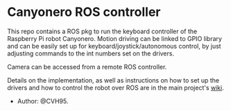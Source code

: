# Canyonero ROS controller

This repo contains a ROS pkg to run the keyboard controller of the Raspberry Pi robot Canyonero. Motion driving can be linked to GPIO library and can be easily set up for keyboard/joystick/autonomous control, by just adjusting commands to the int numbers set on the drivers.

Camera can be accessed from a remote ROS controller.

Details on the implementation, as well as instructions on how to set up the drivers and how to control the robot over ROS are in the main project's [wiki](https://github.com/CVH95/Canyonero/wiki/ROS-Network).

 - Author: @CVH95.